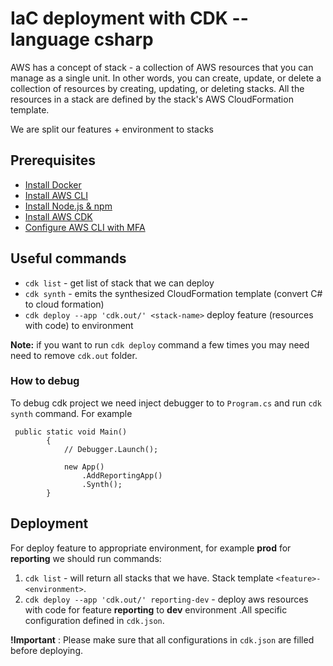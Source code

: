 ﻿# IaC deployment with CDK --language csharp

AWS has a concept of stack - a collection of AWS resources that you can manage as a single unit. In other words, you can create, update, or delete a collection of resources by creating, updating, or deleting stacks. All the resources in a stack are defined by the stack's AWS CloudFormation template.

We are split our features + environment to stacks

## Prerequisites

 - [Install Docker](https://docs.docker.com/desktop/windows/install/)
 - [Install AWS CLI](https://docs.aws.amazon.com/cli/latest/userguide/getting-started-install.html)
 - [Install Node.js & npm](https://nodejs.org/en/download)
 - [Install AWS CDK](https://docs.aws.amazon.com/cdk/v2/guide/getting_started.html#getting_started_prerequisites)
 - [Configure AWS CLI with MFA](https://aws.amazon.com/premiumsupport/knowledge-center/authenticate-mfa-cli/)


## Useful commands
* `cdk list` - get list of stack that we can deploy
* `cdk synth` - emits the synthesized CloudFormation template (convert C# to cloud formation)
* `cdk deploy --app 'cdk.out/' <stack-name>` deploy feature (resources with code) to environment 

**Note:** if you want to run `cdk deploy` command a few times you may need need to remove `cdk.out` folder.

### How to debug
To debug cdk project we need inject debugger to to `Program.cs` and run `cdk synth` command.
For example
```
 public static void Main()
        {
            // Debugger.Launch();

            new App()
                .AddReportingApp()
                .Synth();
        }
```

## Deployment

For deploy feature to appropriate environment, for example **prod** for **reporting** we should run commands:
1. `cdk list` - will return all stacks that we have. Stack template `<feature>-<environment>`. 
2. `cdk deploy --app 'cdk.out/' reporting-dev` - deploy aws resources with code for feature **reporting** to **dev** environment  .All specific configuration defined in `cdk.json`.

**!Important** : Please make sure that all configurations in `cdk.json` are filled before deploying.